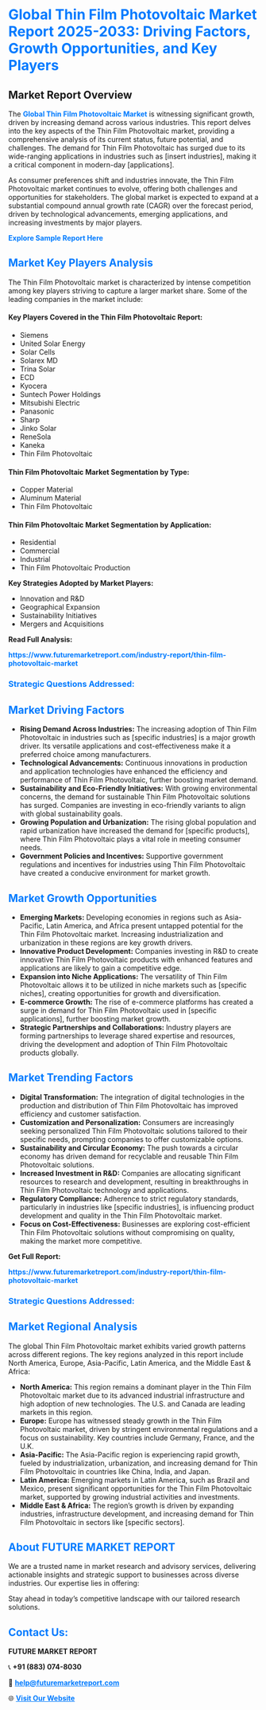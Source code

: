<h1 style="color: #007BFF;">Global Thin Film Photovoltaic Market Report 2025-2033: Driving Factors, Growth Opportunities, and Key Players</h1>

<section id="overview">
<h2>Market Report Overview</h2>
<p>The <a href="https://www.futuremarketreport.com/industry-report/thin-film-photovoltaic-market" style="color: #007BFF; text-decoration: none;"><strong>Global Thin Film Photovoltaic Market</strong></a> is witnessing significant growth, driven by increasing demand across various industries. This report delves into the key aspects of the Thin Film Photovoltaic market, providing a comprehensive analysis of its current status, future potential, and challenges. The demand for Thin Film Photovoltaic has surged due to its wide-ranging applications in industries such as [insert industries], making it a critical component in modern-day [applications].</p>
<p>As consumer preferences shift and industries innovate, the Thin Film Photovoltaic market continues to evolve, offering both challenges and opportunities for stakeholders. The global market is expected to expand at a substantial compound annual growth rate (CAGR) over the forecast period, driven by technological advancements, emerging applications, and increasing investments by major players.</p>
</section>

<section id="overview">
<p><a href="https://www.futuremarketreport.com/request-sample/reportId=109858" style="color: #007BFF; text-decoration: none;"><strong>Explore Sample Report Here</strong></a></p>
</section>

<section id="key-players">
<h2 style="color: #007BFF;">Market Key Players Analysis</h2>
<p>The Thin Film Photovoltaic market is characterized by intense competition among key players striving to capture a larger market share. Some of the leading companies in the market include:</p>
<h4>Key Players Covered in the Thin Film Photovoltaic Report:</h4>
<ul><li>Siemens</li><li>United Solar Energy</li><li>Solar Cells</li><li>Solarex MD</li><li>Trina Solar</li><li>ECD</li><li>Kyocera</li><li>Suntech Power Holdings</li><li>Mitsubishi Electric</li><li>Panasonic</li><li>Sharp</li><li>Jinko Solar</li><li>ReneSola</li><li>Kaneka</li><li>Thin Film Photovoltaic</li></ul>
<h4>Thin Film Photovoltaic Market Segmentation by Type:</h4>
<ul><li>Copper Material</li><li>Aluminum Material</li><li>Thin Film Photovoltaic</li></ul>

<h4>Thin Film Photovoltaic Market Segmentation by Application:</h4>
<ul><li>Residential</li><li>Commercial</li><li>Industrial</li><li>Thin Film Photovoltaic Production</li></ul>
<p><strong>Key Strategies Adopted by Market Players:</strong></p>
<ul>
<li>Innovation and R&D</li>
<li>Geographical Expansion</li>
<li>Sustainability Initiatives</li>
<li>Mergers and Acquisitions</li>
</ul>
</section>

<section>
<p><strong>Read Full Analysis: </strong></p><a href="https://www.futuremarketreport.com/industry-report/thin-film-photovoltaic-market" style="color: #007BFF; text-decoration: none;"><strong>https://www.futuremarketreport.com/industry-report/thin-film-photovoltaic-market</strong></a>
<h3 style="color: #007BFF;">Strategic Questions Addressed:</h3>
</section>

<section id="driving-factors">
<h2 style="color: #007BFF;">Market Driving Factors</h2>
<ul>
<li><strong>Rising Demand Across Industries:</strong> The increasing adoption of Thin Film Photovoltaic in industries such as [specific industries] is a major growth driver. Its versatile applications and cost-effectiveness make it a preferred choice among manufacturers.</li>
<li><strong>Technological Advancements:</strong> Continuous innovations in production and application technologies have enhanced the efficiency and performance of Thin Film Photovoltaic, further boosting market demand.</li>
<li><strong>Sustainability and Eco-Friendly Initiatives:</strong> With growing environmental concerns, the demand for sustainable Thin Film Photovoltaic solutions has surged. Companies are investing in eco-friendly variants to align with global sustainability goals.</li>
<li><strong>Growing Population and Urbanization:</strong> The rising global population and rapid urbanization have increased the demand for [specific products], where Thin Film Photovoltaic plays a vital role in meeting consumer needs.</li>
<li><strong>Government Policies and Incentives:</strong> Supportive government regulations and incentives for industries using Thin Film Photovoltaic have created a conducive environment for market growth.</li>
</ul>
</section>

<section id="growth-opportunities">
<h2 style="color: #007BFF;">Market Growth Opportunities</h2>
<ul>
<li><strong>Emerging Markets:</strong> Developing economies in regions such as Asia-Pacific, Latin America, and Africa present untapped potential for the Thin Film Photovoltaic market. Increasing industrialization and urbanization in these regions are key growth drivers.</li>
<li><strong>Innovative Product Development:</strong> Companies investing in R&D to create innovative Thin Film Photovoltaic products with enhanced features and applications are likely to gain a competitive edge.</li>
<li><strong>Expansion into Niche Applications:</strong> The versatility of Thin Film Photovoltaic allows it to be utilized in niche markets such as [specific niches], creating opportunities for growth and diversification.</li>
<li><strong>E-commerce Growth:</strong> The rise of e-commerce platforms has created a surge in demand for Thin Film Photovoltaic used in [specific applications], further boosting market growth.</li>
<li><strong>Strategic Partnerships and Collaborations:</strong> Industry players are forming partnerships to leverage shared expertise and resources, driving the development and adoption of Thin Film Photovoltaic products globally.</li>
</ul>
</section>

<section id="trending-factors">
<h2 style="color: #007BFF;">Market Trending Factors</h2>
<ul>
<li><strong>Digital Transformation:</strong> The integration of digital technologies in the production and distribution of Thin Film Photovoltaic has improved efficiency and customer satisfaction.</li>
<li><strong>Customization and Personalization:</strong> Consumers are increasingly seeking personalized Thin Film Photovoltaic solutions tailored to their specific needs, prompting companies to offer customizable options.</li>
<li><strong>Sustainability and Circular Economy:</strong> The push towards a circular economy has driven demand for recyclable and reusable Thin Film Photovoltaic solutions.</li>
<li><strong>Increased Investment in R&D:</strong> Companies are allocating significant resources to research and development, resulting in breakthroughs in Thin Film Photovoltaic technology and applications.</li>
<li><strong>Regulatory Compliance:</strong> Adherence to strict regulatory standards, particularly in industries like [specific industries], is influencing product development and quality in the Thin Film Photovoltaic market.</li>
<li><strong>Focus on Cost-Effectiveness:</strong> Businesses are exploring cost-efficient Thin Film Photovoltaic solutions without compromising on quality, making the market more competitive.</li>
</ul>
</section>

<section>
<p><strong>Get Full Report: </strong></p><a href="https://www.futuremarketreport.com/industry-report/thin-film-photovoltaic-market" style="color: #007BFF; text-decoration: none;"><strong>https://www.futuremarketreport.com/industry-report/thin-film-photovoltaic-market</strong></a>
<h3 style="color: #007BFF;">Strategic Questions Addressed:</h3>
</section>


<section id="regional-analysis">
<h2 style="color: #007BFF;">Market Regional Analysis</h2>
<p>The global Thin Film Photovoltaic market exhibits varied growth patterns across different regions. The key regions analyzed in this report include North America, Europe, Asia-Pacific, Latin America, and the Middle East & Africa:</p>
<ul>
<li><strong>North America:</strong> This region remains a dominant player in the Thin Film Photovoltaic market due to its advanced industrial infrastructure and high adoption of new technologies. The U.S. and Canada are leading markets in this region.</li>
<li><strong>Europe:</strong> Europe has witnessed steady growth in the Thin Film Photovoltaic market, driven by stringent environmental regulations and a focus on sustainability. Key countries include Germany, France, and the U.K.</li>
<li><strong>Asia-Pacific:</strong> The Asia-Pacific region is experiencing rapid growth, fueled by industrialization, urbanization, and increasing demand for Thin Film Photovoltaic in countries like China, India, and Japan.</li>
<li><strong>Latin America:</strong> Emerging markets in Latin America, such as Brazil and Mexico, present significant opportunities for the Thin Film Photovoltaic market, supported by growing industrial activities and investments.</li>
<li><strong>Middle East & Africa:</strong> The region’s growth is driven by expanding industries, infrastructure development, and increasing demand for Thin Film Photovoltaic in sectors like [specific sectors].</li>
</ul>
</section>

<footer>
<h2 style="color: #007BFF;">About FUTURE MARKET REPORT</h2>
<p>We are a trusted name in market research and advisory services, delivering actionable insights and strategic support to businesses across diverse industries. Our expertise lies in offering:</p>

<p>Stay ahead in today’s competitive landscape with our tailored research solutions.</p>

<h2 style="color: #007BFF;">Contact Us:</h2>
<p><strong>FUTURE MARKET REPORT</strong></p>
<p>📞 <strong>+91 (883) 074-8030</strong></p>
<p>📧 <strong><a href="mailto:help@futuremarketreport.com" style="color: #007BFF;">help@futuremarketreport.com</a></strong></p>
<p>🌐 <strong><a href="https://www.futuremarketreport.com/" style="color: #007BFF;">Visit Our Website</a></strong></p>
</footer>